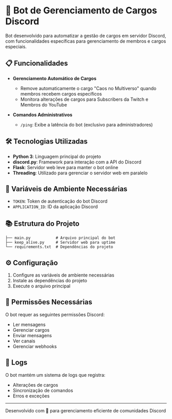 
# 🤖 Bot de Gerenciamento de Cargos Discord

Bot desenvolvido para automatizar a gestão de cargos em servidor Discord, com funcionalidades específicas para gerenciamento de membros e cargos especiais.

## 📋 Funcionalidades

- **Gerenciamento Automático de Cargos**
  - Remove automaticamente o cargo "Caos no Multiverso" quando membros recebem cargos específicos
  - Monitora alterações de cargos para Subscribers da Twitch e Membros do YouTube

- **Comandos Administrativos**
  - `/ping`: Exibe a latência do bot (exclusivo para administradores)

## 🛠 Tecnologias Utilizadas

- **Python 3**: Linguagem principal do projeto
- **discord.py**: Framework para interação com a API do Discord
- **Flask**: Servidor web leve para manter o bot online
- **Threading**: Utilizado para gerenciar o servidor web em paralelo

## 🔧 Variáveis de Ambiente Necessárias

- `TOKEN`: Token de autenticação do bot Discord
- `APPLICATION_ID`: ID da aplicação Discord

## 📚 Estrutura do Projeto

```
├── main.py           # Arquivo principal do bot
├── keep_alive.py     # Servidor web para uptime
└── requirements.txt  # Dependências do projeto
```

## ⚙️ Configuração

1. Configure as variáveis de ambiente necessárias
2. Instale as dependências do projeto
3. Execute o arquivo principal

## 🔐 Permissões Necessárias

O bot requer as seguintes permissões Discord:
- Ler mensagens
- Gerenciar cargos
- Enviar mensagens
- Ver canais
- Gerenciar webhooks

## 📝 Logs

O bot mantém um sistema de logs que registra:
- Alterações de cargos
- Sincronização de comandos
- Erros e exceções

---
Desenvolvido com 💜 para gerenciamento eficiente de comunidades Discord
